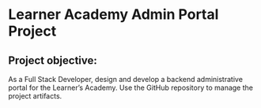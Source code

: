 # Learner Academy Admin Portal Project

## Project objective:

As a Full Stack Developer, design and develop a backend administrative portal for the Learner’s Academy. Use the GitHub repository to manage the project artifacts.


